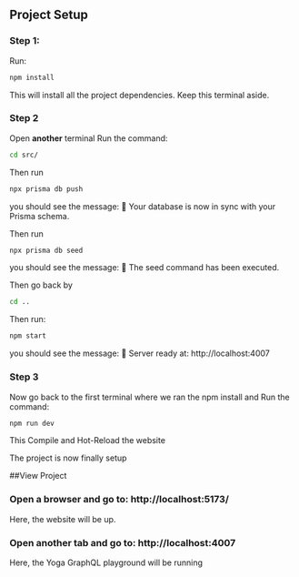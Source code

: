 ## Project Setup

### Step 1:

Run:

```sh
npm install
```

This will install all the project dependencies.
Keep this terminal aside.

### Step 2

Open **another** terminal
Run the command:

```sh
cd src/
```

Then run

```sh
npx prisma db push
```

you should see the message: 🚀 Your database is now in sync with your Prisma schema.

Then run

```sh
npx prisma db seed
```

you should see the message: 🌱 The seed command has been executed.

Then go back by

```sh
cd ..
```

Then run:

```sh
npm start
```

you should see the message: 🚀 Server ready at: http://localhost:4007

### Step 3

Now go back to the first terminal where we ran the npm install
and Run the command:

```sh
npm run dev
```

This Compile and Hot-Reload the website

The project is now finally setup

##View Project

### Open a browser and go to: http://localhost:5173/

Here, the website will be up.

### Open another tab and go to: http://localhost:4007

Here, the Yoga GraphQL playground will be running
